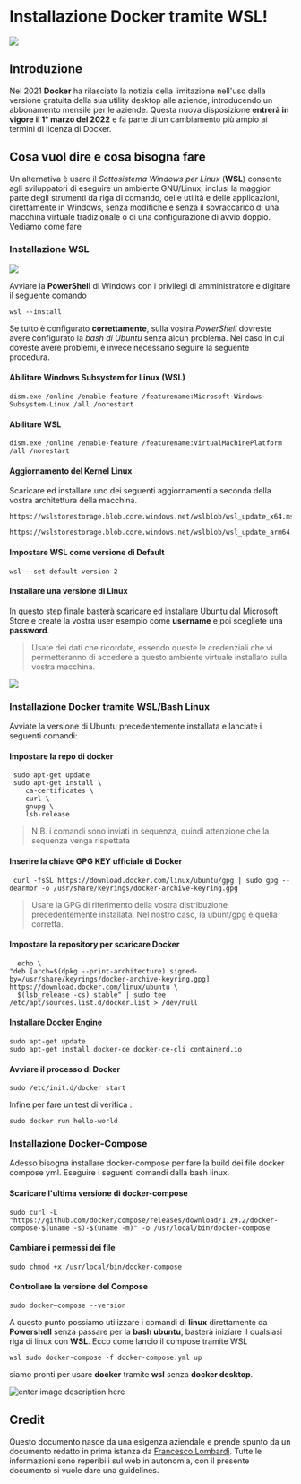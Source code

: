 # Installazione Docker tramite WSL!

![](https://www.docker.com/wp-content/uploads/2021/09/Docker-build-900x551.png.webp)


## Introduzione

Nel 2021 **Docker** ha rilasciato la notizia della limitazione nell'uso della versione gratuita della sua utility desktop alle aziende, introducendo un abbonamento mensile per le aziende. Questa nuova disposizione  **entrerà in vigore il 1° marzo del 2022**  e fa parte di un cambiamento più ampio ai termini di licenza di Docker.

## Cosa vuol dire e cosa bisogna fare

Un alternativa è usare il *Sottosistema Windows per Linux* (**WSL**) consente agli sviluppatori di eseguire un ambiente GNU/Linux, inclusi la maggior parte degli strumenti da riga di comando, delle utilità e delle applicazioni, direttamente in Windows, senza modifiche e senza il sovraccarico di una macchina virtuale tradizionale o di una configurazione di avvio doppio. Vediamo come fare

### Installazione WSL


![](https://github.com/zaknafein83/installazione-Docker-tramite-WSL/blob/master/powershell-admin.png)


Avviare la **PowerShell** di Windows con i privilegi di amministratore e digitare il seguente comando

    wsl --install

Se tutto è configurato **correttamente**, sulla vostra *PowerShell*  dovreste avere configurato la *bash di Ubuntu* senza alcun problema. Nel caso in cui doveste avere problemi, è invece necessario seguire la seguente procedura.
#### Abilitare Windows Subsystem for Linux (WSL)

    dism.exe /online /enable-feature /featurename:Microsoft-Windows-Subsystem-Linux /all /norestart
#### Abilitare WSL

    dism.exe /online /enable-feature /featurename:VirtualMachinePlatform /all /norestart

#### Aggiornamento del Kernel Linux
Scaricare ed installare uno dei seguenti aggiornamenti a seconda della vostra architettura della macchina.

    https://wslstorestorage.blob.core.windows.net/wslblob/wsl_update_x64.msi

    https://wslstorestorage.blob.core.windows.net/wslblob/wsl_update_arm64.msi
#### Impostare WSL come versione di Default

    wsl --set-default-version 2
#### Installare una versione di Linux 
In questo step finale basterà scaricare ed installare Ubuntu dal Microsoft Store e create la vostra user esempio come **username** e poi scegliete una **password**.

> Usate dei dati che ricordate, essendo queste le credenziali che vi permetteranno di accedere a questo ambiente virtuale installato sulla vostra macchina.


![](https://github.com/zaknafein83/installazione-Docker-tramite-WSL/blob/master/get-ubuntu.png)


### Installazione Docker tramite WSL/Bash Linux

Avviate la versione di Ubuntu precedentemente installata e lanciate i seguenti comandi:
#### Impostare la repo di docker

     sudo apt-get update
     sudo apt-get install \
        ca-certificates \
        curl \
        gnupg \
        lsb-release

> N.B. i comandi sono inviati in sequenza, quindi attenzione che la sequenza venga rispettata 
#### Inserire la chiave GPG KEY ufficiale di Docker

     curl -fsSL https://download.docker.com/linux/ubuntu/gpg | sudo gpg --dearmor -o /usr/share/keyrings/docker-archive-keyring.gpg
    
> Usare la GPG di riferimento della vostra distribuzione precedentemente installata. Nel nostro caso, la ubunt/gpg è quella corretta.
#### Impostare la repository per scaricare Docker

      echo \
    "deb [arch=$(dpkg --print-architecture) signed-by=/usr/share/keyrings/docker-archive-keyring.gpg] https://download.docker.com/linux/ubuntu \
      $(lsb_release -cs) stable" | sudo tee /etc/apt/sources.list.d/docker.list > /dev/null

#### Installare Docker Engine

    sudo apt-get update
    sudo apt-get install docker-ce docker-ce-cli containerd.io
#### Avviare il processo di Docker

    sudo /etc/init.d/docker start
Infine per fare un test di verifica :

    sudo docker run hello-world
###	Installazione Docker-Compose 

Adesso bisogna installare docker-compose per fare la build dei file docker compose yml. Eseguire i seguenti comandi dalla bash linux.
#### Scaricare l'ultima versione di docker-compose

    sudo curl -L "https://github.com/docker/compose/releases/download/1.29.2/docker-compose-$(uname -s)-$(uname -m)" -o /usr/local/bin/docker-compose
#### Cambiare i permessi dei file

    sudo chmod +x /usr/local/bin/docker-compose
#### Controllare la versione del Compose

    sudo docker–compose --version

A questo punto possiamo utilizzare i comandi di **linux** direttamente da **Powershell** senza passare per la **bash ubuntu**, basterà iniziare il qualsiasi riga di linux con **WSL**.
Ecco come lancio il compose tramite WSL

    wsl sudo docker-compose -f docker-compose.yml up


siamo pronti per usare **docker** tramite **wsl** senza **docker desktop**.

![enter image description here](https://www.docker.com/wp-content/uploads/2021/09/Moby-run.png)


## Credit

Questo documento nasce da una esigenza aziendale e prende spunto da un documento redatto in prima istanza da [Francesco Lombardi](https://github.com/Francesco-Lombardi). Tutte le informazioni sono reperibili sul web in autonomia, con il presente documento si vuole dare una guidelines.